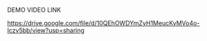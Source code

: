 DEMO VIDEO LINK

https://drive.google.com/file/d/10QEhOWDYmZyH1MeucKyMVo4o-Iczv5bb/view?usp=sharing

